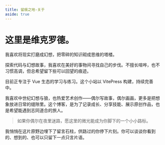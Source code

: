 ```yaml
---
title: 留痕之地-关于
aside: true
---
```


<script setup>
import Greeting from './.vitepress/theme/components/about/Greeting.vue'
import TypewriterWithTech from './.vitepress/theme/components/about/TypewriterWithTech.vue'
</script>

# 这里是维克罗德。

<Greeting />

我喜欢将现实打磨成幻想，把零碎的知识砌成思维的塔楼。

探索代码与幻想故事，我喜欢在美好的事物间寻找自己的步伐。不擅长喧哗，也不习惯高调，但总希望留下些可以回望的痕迹。

<TypewriterWithTech />

目前正专注于 Vue 生态的学习与练习。这个小站以 VitePress 构建，持续完善中。

我喜欢中世纪幻想与狼，也热爱艺术创作——偶尔写故事，偶尔画画，更多是把想象放进日常的缝隙里。这个博客，是为了记录成长、分享技能、展示原创作品，也是希望能遇到志同道合的旅人。

> 如果你偶尔在夜里迷路，愿这里的微光能成为你脚下的一个小小路标。

我悄悄在这片原野边埋下了留言石柱，供路过的你停下片刻。你可以谈谈你看到的、想到的、也可以只留下一点只言片语。

<style>
/* 只保留图片展示容器样式，其他样式移入组件中 */
.image-gallery-container {
  display: flex;
  justify-content: space-between;
  flex-wrap: wrap;
  margin: 2rem 0;
  width: 100%;
}
</style>

